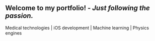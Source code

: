 ## Welcome to my portfolio! - <i>Just following the passion.</i>
Medical technologies | iOS development | Machine learning | Physics engines

